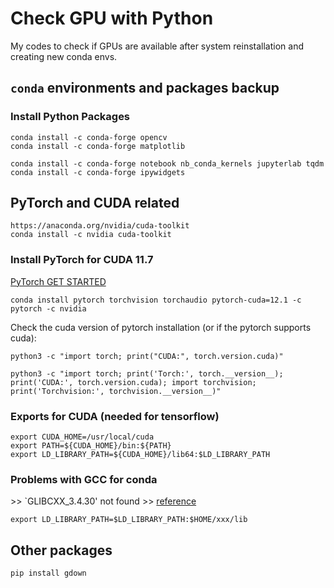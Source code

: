 # Check GPU with Python
My codes to check if GPUs are available after system reinstallation and creating new conda envs.

## `conda` environments and packages backup
### Install Python Packages
```
conda install -c conda-forge opencv
conda install -c conda-forge matplotlib

conda install -c conda-forge notebook nb_conda_kernels jupyterlab tqdm
conda install -c conda-forge ipywidgets

```

## PyTorch and CUDA related
```
https://anaconda.org/nvidia/cuda-toolkit
conda install -c nvidia cuda-toolkit
```
### Install PyTorch for CUDA 11.7
[PyTorch GET STARTED](https://pytorch.org/get-started/locally/)
```
conda install pytorch torchvision torchaudio pytorch-cuda=12.1 -c pytorch -c nvidia
```
Check the cuda version of pytorch installation (or if the pytorch supports cuda):
```
python3 -c "import torch; print("CUDA:", torch.version.cuda)"
```
```
python3 -c "import torch; print('Torch:', torch.__version__); print('CUDA:', torch.version.cuda); import torchvision; print('Torchvision:', torchvision.__version__)"
```

### Exports for CUDA (needed for tensorflow)
```
export CUDA_HOME=/usr/local/cuda
export PATH=${CUDA_HOME}/bin:${PATH}
export LD_LIBRARY_PATH=${CUDA_HOME}/lib64:$LD_LIBRARY_PATH
```

### Problems with GCC for conda
\>\> `GLIBCXX_3.4.30' not found
\>\> [reference](https://stackoverflow.com/questions/73317676/importerror-usr-lib-aarch64-linux-gnu-libstdc-so-6-version-glibcxx-3-4-30)
```
export LD_LIBRARY_PATH=$LD_LIBRARY_PATH:$HOME/xxx/lib
```

## Other packages
```
pip install gdown
```
